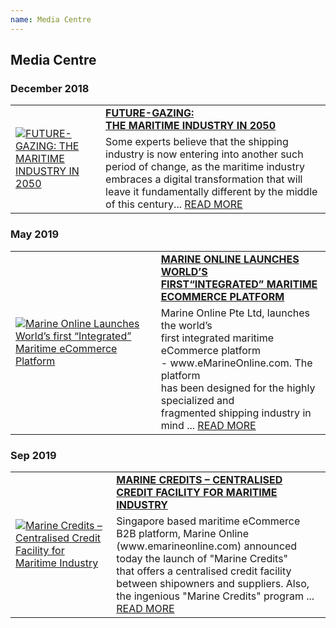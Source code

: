 ```yaml
---
name: Media Centre
---
```


## Media Centre

### December 2018

<table>
  <tr>
    <td rowspan="2"><a href="https://www.emarineonline.com/#/news/228653270099296271" target="_blank"><img src="https://bwec-file.oss-cn-hongkong.aliyuncs.com/cms/fb300ff0-08b3-11e9-b48e-d596b0a9acb5.png" alt="FUTURE-GAZING: THE MARITIME INDUSTRY IN 2050" style="60%;"></a></td>
    <td><a href="https://www.emarineonline.com/#/news/228653270099296271" target="_blank"><span style="font-weight:bold">FUTURE-GAZING:<br>THE MARITIME INDUSTRY IN 2050</span></a></td>
  </tr>
  <tr>
    <td>Some experts believe that the shipping industry is now entering into another such period of change, as the maritime industry embraces a digital transformation that will leave it fundamentally different by the middle of this century... <a href="https://www.emarineonline.com/#/news/228653270099296271" target="_blank">READ MORE</a></td>
  </tr>
</table>

### May 2019

<table>
  <tr>
    <td rowspan="2"><a href="https://www.emarineonline.com/#/news/252243897479069701" target="_blank"><img src="https://www.emarineonline.com/api/common/r/oss?path=prod/mall/DES_IMG_e83ef410-88ec-11e9-94ba-cfe5b5eb586a.png" alt="Marine Online Launches World’s first “Integrated” Maritime eCommerce Platform" style="60%;"></a></td>
    <td><a href="https://www.emarineonline.com/#/news/252243897479069701" target="_blank"><span style="font-weight:bold">MARINE ONLINE LAUNCHES WORLD’S<br>FIRST“INTEGRATED” MARITIME ECOMMERCE PLATFORM</span></a></td>
  </tr>
  <tr>
    <td>Marine Online Pte Ltd, launches the world’s<br>first integrated maritime eCommerce platform<br>- www.eMarineOnline.com. The platform<br>has been designed for the highly specialized and<br>fragmented shipping industry in mind ... <a href="https://www.emarineonline.com/#/news/252243897479069701" target="_blank">READ MORE</a></td>
  </tr>
</table>

### Sep 2019

<table>
  <tr>
    <td rowspan="2"><a href="https://www.emarineonline.com/#/news/265164498380259337" target="_blank"><img src="https://www.emarineonline.com/api/common/r/oss?path=prod/mall/DES_IMG_93f82110-d374-11e9-98d4-536f98b6d799.png" alt="Marine Credits – Centralised Credit Facility for Maritime Industry" style="60%;"></a></td>
    <td><a href="https://www.emarineonline.com/#/news/265164498380259337" target="_blank"><span style="font-weight:bold">MARINE CREDITS – CENTRALISED CREDIT FACILITY FOR MARITIME INDUSTRY</span></a></td>
  </tr>
  <tr>
    <td>Singapore based maritime eCommerce B2B platform, Marine Online (www.emarineonline.com) announced today the launch of "Marine Credits"<br>that offers a centralised credit facility between shipowners and suppliers. Also, the ingenious "Marine Credits" program ... <a href="https://www.emarineonline.com/#/news/265164498380259337" target="_blank">READ MORE</a></td>
  </tr>
</table>
